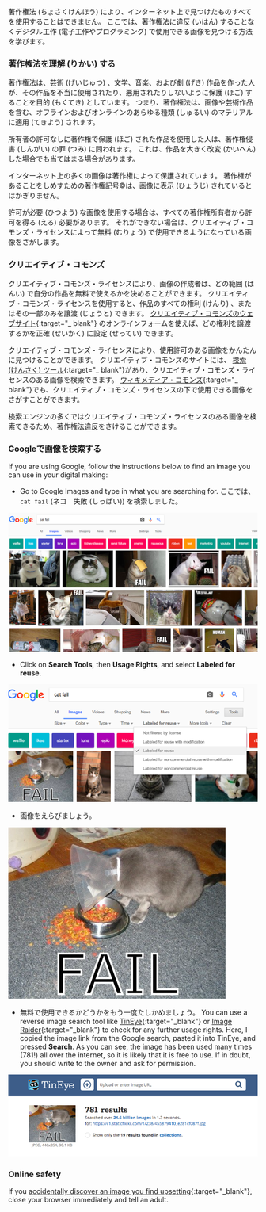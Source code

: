 著作権法 (ちょさくけんほう) により、インターネット上で見つけたものすべてを使用することはできません。 ここでは、著作権法に違反 (いはん) することなくデジタル工作 (電子工作やプログラミング) で使用できる画像を見つける方法を学びます。

### 著作権法を理解 (りかい) する

著作権法は、芸術 (げいじゅつ) 、文学、音楽、および劇 (げき) 作品を作った人が、その作品を不当に使用されたり、悪用されたりしないように保護 (ほご) することを目的 (もくてき) としています。 つまり、著作権法は、画像や芸術作品を含む、オフラインおよびオンラインのあらゆる種類 (しゅるい) のマテリアルに適用 (てきよう) されます。

所有者の許可なしに著作権で保護 (ほご) された作品を使用した人は、著作権侵害 (しんがい) の罪 (つみ) に問われます。 これは、作品を大きく改変 (かいへん) した場合でも当てはまる場合があります。

インターネット上の多くの画像は著作権によって保護されています。 著作権があることをしめすための著作権記号©は、画像に表示 (ひょうじ) されているとはかぎりません。

許可が必要 (ひつよう) な画像を使用する場合は、すべての著作権所有者から許可を得る (える) 必要があります。 それができない場合は、クリエイティブ・コモンズ・ライセンスによって無料 (むりょう) で使用できるようになっている画像をさがします。

### クリエイティブ・コモンズ

クリエイティブ・コモンズ・ライセンスにより、画像の作成者は、どの範囲 (はんい) で自分の作品を無料で使えるかを決めることができます。 クリエイティブ・コモンズ・ライセンスを使用すると、作品のすべての権利 (けんり) 、またはその一部のみを譲渡 (じょうと) できます。 [クリエイティブ・コモンズのウェブサイト](https://creativecommons.org/){:target="_ blank"} のオンラインフォームを使えば、どの権利を譲渡するかを正確 (せいかく) に設定 (せってい) できます。

クリエイティブ・コモンズ・ライセンスにより、使用許可のある画像をかんたんに見つけることができます。 クリエイティブ・コモンズのサイトには、 [検索 (けんさく) ツール](https://search.creativecommons.org/){:target="_ blank"}があり、クリエイティブ・コモンズ・ライセンスのある画像を検索できます。 [ウィキメディア・コモンズ](https://commons.wikimedia.org/wiki/Main_Page){:target="_ blank"}でも、クリエイティブ・コモンズ・ライセンスの下で使用できる画像をさがすことができます。

検索エンジンの多くではクリエイティブ・コモンズ・ライセンスのある画像を検索できるため、著作権法違反をさけることができます。

### Googleで画像を検索する

If you are using Google, follow the instructions below to find an image you can use in your digital making:

+ Go to Google Images and type in what you are searching for. ここでは、 `cat fail` (ネコ　失敗 (しっぱい)) を検索しました。

![猫の失敗の検索](images/catfailsearch.png)

+ Click on **Search Tools**, then **Usage Rights**, and select **Labeled for reuse**.

![再使用許可](images/labeledforreuse.png)

+ 画像をえらびましょう。

![ネコの失敗](images/catfail.png)

+ 無料で使用できるかどうかをもう一度たしかめましょう。 You can use a reverse image search tool like [TinEye](https://www.tineye.com/){:target="_blank"} or [Image Raider](https://www.imageraider.com/){:target="_blank"} to check for any further usage rights. Here, I copied the image link from the Google search, pasted it into TinEye, and pressed **Search**. As you can see, the image has been used many times (781!) all over the internet, so it is likely that it is free to use. If in doubt, you should write to the owner and ask for permission.

![Reverse Search](images/reversesearch.png)

### Online safety

If you [accidentally discover an image you find upsetting](https://www.thinkuknow.co.uk/11_13/Need-advice/Things-you-see-online/){:target="_blank"}, close your browser immediately and tell an adult.